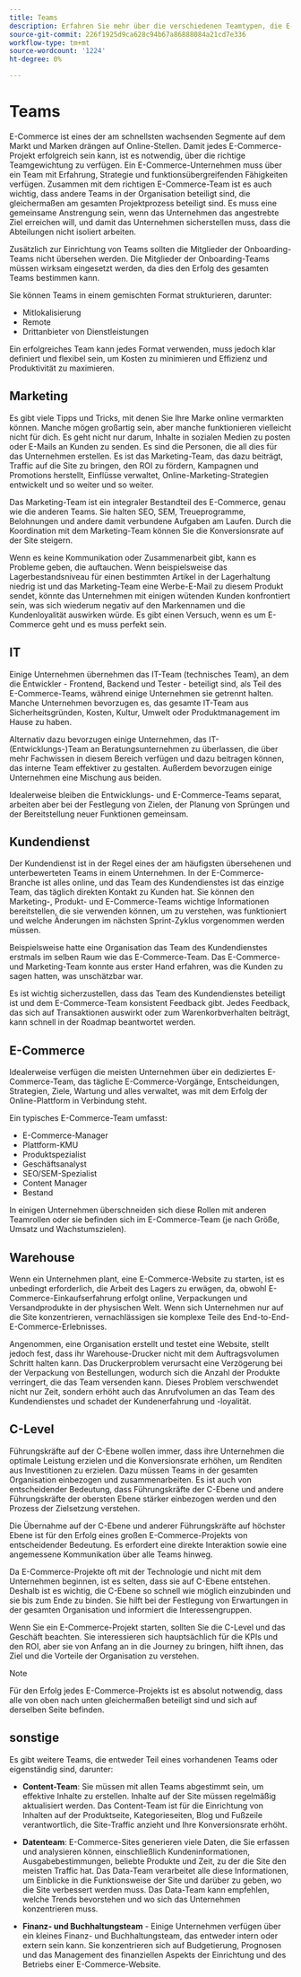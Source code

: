 ```yaml
---
title: Teams
description: Erfahren Sie mehr über die verschiedenen Teamtypen, die E-Commerce-Projekte zum Erfolg führen.
source-git-commit: 226f1925d9ca628c94b67a86888084a21cd7e336
workflow-type: tm+mt
source-wordcount: '1224'
ht-degree: 0%

---
```



# Teams

E-Commerce ist eines der am schnellsten wachsenden Segmente auf dem Markt und Marken drängen auf Online-Stellen. Damit jedes E-Commerce-Projekt erfolgreich sein kann, ist es notwendig, über die richtige Teamgewichtung zu verfügen. Ein E-Commerce-Unternehmen muss über ein Team mit Erfahrung, Strategie und funktionsübergreifenden Fähigkeiten verfügen. Zusammen mit dem richtigen E-Commerce-Team ist es auch wichtig, dass andere Teams in der Organisation beteiligt sind, die gleichermaßen am gesamten Projektprozess beteiligt sind. Es muss eine gemeinsame Anstrengung sein, wenn das Unternehmen das angestrebte Ziel erreichen will, und damit das Unternehmen sicherstellen muss, dass die Abteilungen nicht isoliert arbeiten.

Zusätzlich zur Einrichtung von Teams sollten die Mitglieder der Onboarding-Teams nicht übersehen werden. Die Mitglieder der Onboarding-Teams müssen wirksam eingesetzt werden, da dies den Erfolg des gesamten Teams bestimmen kann.

Sie können Teams in einem gemischten Format strukturieren, darunter:

- Mitlokalisierung
- Remote
- Drittanbieter von Dienstleistungen

Ein erfolgreiches Team kann jedes Format verwenden, muss jedoch klar definiert und flexibel sein, um Kosten zu minimieren und Effizienz und Produktivität zu maximieren.

## Marketing

Es gibt viele Tipps und Tricks, mit denen Sie Ihre Marke online vermarkten können. Manche mögen großartig sein, aber manche funktionieren vielleicht nicht für dich. Es geht nicht nur darum, Inhalte in sozialen Medien zu posten oder E-Mails an Kunden zu senden. Es sind die Personen, die all dies für das Unternehmen erstellen. Es ist das Marketing-Team, das dazu beiträgt, Traffic auf die Site zu bringen, den ROI zu fördern, Kampagnen und Promotions herstellt, Einflüsse verwaltet, Online-Marketing-Strategien entwickelt und so weiter und so weiter.

Das Marketing-Team ist ein integraler Bestandteil des E-Commerce, genau wie die anderen Teams. Sie halten SEO, SEM, Treueprogramme, Belohnungen und andere damit verbundene Aufgaben am Laufen. Durch die Koordination mit dem Marketing-Team können Sie die Konversionsrate auf der Site steigern.

Wenn es keine Kommunikation oder Zusammenarbeit gibt, kann es Probleme geben, die auftauchen. Wenn beispielsweise das Lagerbestandsniveau für einen bestimmten Artikel in der Lagerhaltung niedrig ist und das Marketing-Team eine Werbe-E-Mail zu diesem Produkt sendet, könnte das Unternehmen mit einigen wütenden Kunden konfrontiert sein, was sich wiederum negativ auf den Markennamen und die Kundenloyalität auswirken würde. Es gibt einen Versuch, wenn es um E-Commerce geht und es muss perfekt sein.

## IT

Einige Unternehmen übernehmen das IT-Team (technisches Team), an dem die Entwickler - Frontend, Backend und Tester - beteiligt sind, als Teil des E-Commerce-Teams, während einige Unternehmen sie getrennt halten. Manche Unternehmen bevorzugen es, das gesamte IT-Team aus Sicherheitsgründen, Kosten, Kultur, Umwelt oder Produktmanagement im Hause zu haben.

Alternativ dazu bevorzugen einige Unternehmen, das IT-(Entwicklungs-)Team an Beratungsunternehmen zu überlassen, die über mehr Fachwissen in diesem Bereich verfügen und dazu beitragen können, das interne Team effektiver zu gestalten. Außerdem bevorzugen einige Unternehmen eine Mischung aus beiden.

Idealerweise bleiben die Entwicklungs- und E-Commerce-Teams separat, arbeiten aber bei der Festlegung von Zielen, der Planung von Sprüngen und der Bereitstellung neuer Funktionen gemeinsam.

## Kundendienst

Der Kundendienst ist in der Regel eines der am häufigsten übersehenen und unterbewerteten Teams in einem Unternehmen. In der E-Commerce-Branche ist alles online, und das Team des Kundendienstes ist das einzige Team, das täglich direkten Kontakt zu Kunden hat. Sie können den Marketing-, Produkt- und E-Commerce-Teams wichtige Informationen bereitstellen, die sie verwenden können, um zu verstehen, was funktioniert und welche Änderungen im nächsten Sprint-Zyklus vorgenommen werden müssen.

Beispielsweise hatte eine Organisation das Team des Kundendienstes erstmals im selben Raum wie das E-Commerce-Team. Das E-Commerce- und Marketing-Team konnte aus erster Hand erfahren, was die Kunden zu sagen hatten, was unschätzbar war.

Es ist wichtig sicherzustellen, dass das Team des Kundendienstes beteiligt ist und dem E-Commerce-Team konsistent Feedback gibt. Jedes Feedback, das sich auf Transaktionen auswirkt oder zum Warenkorbverhalten beiträgt, kann schnell in der Roadmap beantwortet werden.

## E-Commerce

Idealerweise verfügen die meisten Unternehmen über ein dediziertes E-Commerce-Team, das tägliche E-Commerce-Vorgänge, Entscheidungen, Strategien, Ziele, Wartung und alles verwaltet, was mit dem Erfolg der Online-Plattform in Verbindung steht.

Ein typisches E-Commerce-Team umfasst:

- E-Commerce-Manager
- Plattform-KMU
- Produktspezialist
- Geschäftsanalyst
- SEO/SEM-Spezialist
- Content Manager
- Bestand

In einigen Unternehmen überschneiden sich diese Rollen mit anderen Teamrollen oder sie befinden sich im E-Commerce-Team (je nach Größe, Umsatz und Wachstumszielen).

## Warehouse

Wenn ein Unternehmen plant, eine E-Commerce-Website zu starten, ist es unbedingt erforderlich, die Arbeit des Lagers zu erwägen, da, obwohl E-Commerce-Einkaufserfahrung erfolgt online, Verpackungen und Versandprodukte in der physischen Welt. Wenn sich Unternehmen nur auf die Site konzentrieren, vernachlässigen sie komplexe Teile des End-to-End-E-Commerce-Erlebnisses.

Angenommen, eine Organisation erstellt und testet eine Website, stellt jedoch fest, dass ihr Warehouse-Drucker nicht mit dem Auftragsvolumen Schritt halten kann. Das Druckerproblem verursacht eine Verzögerung bei der Verpackung von Bestellungen, wodurch sich die Anzahl der Produkte verringert, die das Team versenden kann. Dieses Problem verschwendet nicht nur Zeit, sondern erhöht auch das Anrufvolumen an das Team des Kundendienstes und schadet der Kundenerfahrung und -loyalität.

## C-Level

Führungskräfte auf der C-Ebene wollen immer, dass ihre Unternehmen die optimale Leistung erzielen und die Konversionsrate erhöhen, um Renditen aus Investitionen zu erzielen. Dazu müssen Teams in der gesamten Organisation einbezogen und zusammenarbeiten. Es ist auch von entscheidender Bedeutung, dass Führungskräfte der C-Ebene und andere Führungskräfte der obersten Ebene stärker einbezogen werden und den Prozess der Zielsetzung verstehen.

Die Übernahme auf der C-Ebene und anderer Führungskräfte auf höchster Ebene ist für den Erfolg eines großen E-Commerce-Projekts von entscheidender Bedeutung. Es erfordert eine direkte Interaktion sowie eine angemessene Kommunikation über alle Teams hinweg.

Da E-Commerce-Projekte oft mit der Technologie und nicht mit dem Unternehmen beginnen, ist es selten, dass sie auf C-Ebene entstehen. Deshalb ist es wichtig, die C-Ebene so schnell wie möglich einzubinden und sie bis zum Ende zu binden. Sie hilft bei der Festlegung von Erwartungen in der gesamten Organisation und informiert die Interessengruppen.

Wenn Sie ein E-Commerce-Projekt starten, sollten Sie die C-Level und das Geschäft beachten. Sie interessieren sich hauptsächlich für die KPIs und den ROI, aber sie von Anfang an in die Journey zu bringen, hilft ihnen, das Ziel und die Vorteile der Organisation zu verstehen.

>[!NOTE]
>
>Für den Erfolg jedes E-Commerce-Projekts ist es absolut notwendig, dass alle von oben nach unten gleichermaßen beteiligt sind und sich auf derselben Seite befinden.

## sonstige

Es gibt weitere Teams, die entweder Teil eines vorhandenen Teams oder eigenständig sind, darunter:

- **Content-Team**: Sie müssen mit allen Teams abgestimmt sein, um effektive Inhalte zu erstellen. Inhalte auf der Site müssen regelmäßig aktualisiert werden. Das Content-Team ist für die Einrichtung von Inhalten auf der Produktseite, Kategorieseiten, Blog und Fußzeile verantwortlich, die Site-Traffic anzieht und Ihre Konversionsrate erhöht.

- **Datenteam**: E-Commerce-Sites generieren viele Daten, die Sie erfassen und analysieren können, einschließlich Kundeninformationen, Ausgabebestimmungen, beliebte Produkte und Zeit, zu der die Site den meisten Traffic hat. Das Data-Team verarbeitet alle diese Informationen, um Einblicke in die Funktionsweise der Site und darüber zu geben, wo die Site verbessert werden muss. Das Data-Team kann empfehlen, welche Trends bevorstehen und wo sich das Unternehmen konzentrieren muss.

- **Finanz- und Buchhaltungsteam** - Einige Unternehmen verfügen über ein kleines Finanz- und Buchhaltungsteam, das entweder intern oder extern sein kann. Sie konzentrieren sich auf Budgetierung, Prognosen und das Management des finanziellen Aspekts der Einrichtung und des Betriebs einer E-Commerce-Website.
